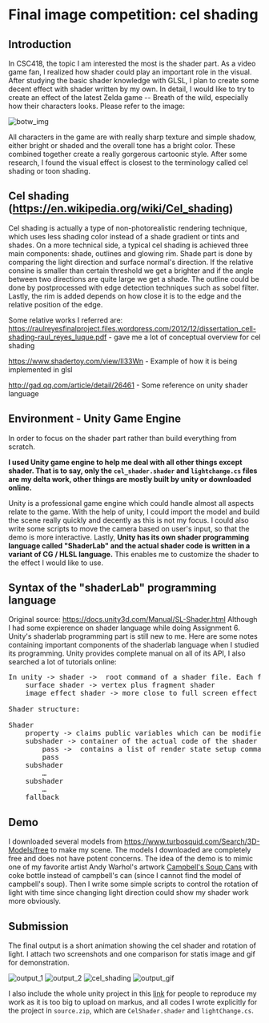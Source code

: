 # Final image competition: cel shading

## Introduction

In CSC418, the topic I am interested the most is the shader part. As a video game fan, I realized how shader could play an important role in the visual. After studying the basic shader knowledge with GLSL, I plan to create some decent effect with shader written by my own. In detail, I would like to try to create an effect of the latest Zelda game -- Breath of the wild, especially how their characters looks. Please refer to the image:

![botw_img](https://github.com/RioAraki/CelShader/blob/master/botw.jpg)

All characters in the game are with really sharp texture and simple shadow, either bright or shaded and the overall tone has a bright color. These combined together create a really gorgerous cartoonic style. After some research, I found the visual effect is closest to the terminology called cel shading or toon shading. 

## Cel shading (https://en.wikipedia.org/wiki/Cel_shading)

Cel shading is actually a type of non-photorealistic rendering technique, which uses less shading color instead of a shade gradient or tints and shades. On a more technical side, a typical cel shading is achieved three main components: shade, outlines and glowing rim. Shade part is done by comparing the light direction and surface normal's direction. If the relative consine is smaller than certain threshold we get a brighter and if the angle between two directions are quite large we get a shade. The outline could be done by postprocessed with edge detection techniques such as sobel filter. Lastly, the rim is added depends on how close it is to the edge and the relative position of the edge.

Some relative works I referred are:
https://raulreyesfinalproject.files.wordpress.com/2012/12/dissertation_cell-shading-raul_reyes_luque.pdf - gave me a lot of conceptual overview for cel shading

https://www.shadertoy.com/view/ll33Wn - Example of how it is being implemented in glsl 

http://gad.qq.com/article/detail/26461 - Some reference on unity shader language


## Environment - Unity Game Engine

In order to focus on the shader part rather than build everything from scratch. 

**I used Unity game engine to help me deal with all other things except shader. That is to say, only the `cel_shader.shader` and `lightchange.cs` files are my delta work, other things are mostly built by unity or downloaded online.** 

Unity is a professional game engine which could handle almost all aspects relate to the game. With the help of unity, I could import the model and build the scene really quickly and decently as this is not my focus. I could also write some scripts to move the camera based on user's input, so that the demo is more interactive. Lastly, **Unity has its own shader programming language called "ShaderLab" and the actual shader code is written in a variant of CG / HLSL language.** This enables me to customize the shader to the effect I would like to use.

## Syntax of the "shaderLab" programming language

Original source: https://docs.unity3d.com/Manual/SL-Shader.html
Although I had some expierence on shader language while doing Assignment 6. Unity's shaderlab programming  part is still new to me. Here are some notes containing important components of the shaderlab language when I studied its programming. Unity provides complete manual on all of its API, I also searched a lot of tutorials online:

<pre>
In unity -> shader ->  root command of a shader file. Each file must define one (and only one) Shader. It specifies how any objects whose material uses this shader are rendered.
	surface shader -> vertex plus fragment shader
	image effect shader -> more close to full screen effect

Shader structure:

Shader
	property -> claims public variables which can be modified in visualized editor in Unity. We could put key variables that would change the output in property to update the result easily.
	subshader -> container of the actual code of the shader written in Cg/ HLSL
		pass ->  contains a list of render state setup commands
		pass
	subshader
		…
	subshader
		…
	fallback
</pre>

## Demo

I downloaded several models from https://www.turbosquid.com/Search/3D-Models/free to make my scene. The models I downloaded are completely free and does not have potent concerns. The idea of the demo is to mimic one of my favorite artist Andy Warhol's artwork [Campbell's Soup Cans](https://en.wikipedia.org/wiki/Campbell%27s_Soup_Cans) with coke bottle instead of campbell's can (since I cannot find the model of campbell's soup). Then I write some simple scripts to control the rotation of light with time since changing light direction could show my shader work more obviously.


## Submission

The final output is a short animation showing the cel shader and rotation of light. I attach two screenshots and one comparison for statis image and gif for demonstration.

![output_1](https://github.com/RioAraki/CelShader/blob/master/output1.png)
![output_2](https://github.com/RioAraki/CelShader/blob/master/output2.png)
![cel_shading](https://github.com/RioAraki/CelShader/blob/master/cel_shading.png)
![output_gif](https://github.com/RioAraki/CelShader/blob/master/output_gif.gif)

I also include the whole unity project in this [link](https://github.com/RioAraki/CelShader/tree/master/TestShader) for people to reproduce my work as it is too big to upload on markus, and all codes I wrote explicitly for the project in `source.zip`, which are `CelShader.shader` and `lightChange.cs`.
